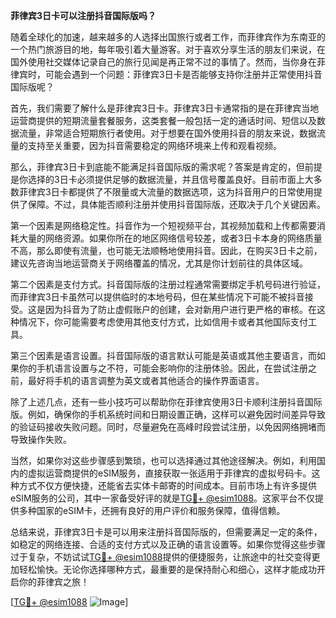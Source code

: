 **菲律宾3日卡可以注册抖音国际版吗？**

随着全球化的加速，越来越多的人选择出国旅行或者工作，而菲律宾作为东南亚的一个热门旅游目的地，每年吸引着大量游客。对于喜欢分享生活的朋友们来说，在国外使用社交媒体记录自己的旅行见闻是再正常不过的事情了。然而，当你身在菲律宾时，可能会遇到一个问题：菲律宾3日卡是否能够支持你注册并正常使用抖音国际版呢？

首先，我们需要了解什么是菲律宾3日卡。菲律宾3日卡通常指的是在菲律宾当地运营商提供的短期流量套餐服务，这类套餐一般包括一定的通话时间、短信以及数据流量，非常适合短期旅行者使用。对于想要在国外使用抖音的朋友来说，数据流量的支持至关重要，因为抖音需要稳定的网络环境来上传和观看视频。

那么，菲律宾3日卡到底能不能满足抖音国际版的需求呢？答案是肯定的，但前提是你选择的3日卡必须提供足够的数据流量，并且信号覆盖良好。目前市面上大多数菲律宾3日卡都提供了不限量或大流量的数据选项，这为抖音用户的日常使用提供了保障。不过，具体能否顺利注册并使用抖音国际版，还取决于几个关键因素。

第一个因素是网络稳定性。抖音作为一个短视频平台，其视频加载和上传都需要消耗大量的网络资源。如果你所在的地区网络信号较差，或者3日卡本身的网络质量不高，那么即使有流量，也可能无法顺畅地使用抖音。因此，在购买3日卡之前，建议先咨询当地运营商关于网络覆盖的情况，尤其是你计划前往的具体区域。

第二个因素是支付方式。抖音国际版的注册过程通常需要绑定手机号码进行验证，而菲律宾3日卡虽然可以提供临时的本地号码，但在某些情况下可能不被抖音接受。这是因为抖音为了防止虚假账户的创建，会对新用户进行更严格的审核。在这种情况下，你可能需要考虑使用其他支付方式，比如信用卡或者其他国际支付工具。

第三个因素是语言设置。抖音国际版的语言默认可能是英语或其他主要语言，而如果你的手机语言设置与之不符，可能会影响你的注册体验。因此，在尝试注册之前，最好将手机的语言调整为英文或者其他适合的操作界面语言。

除了上述几点，还有一些小技巧可以帮助你在菲律宾使用3日卡顺利注册抖音国际版。例如，确保你的手机系统时间和日期设置正确，这样可以避免因时间差异导致的验证码接收失败问题。同时，尽量避免在高峰时段尝试注册，以免因网络拥堵而导致操作失败。

当然，如果你对这些步骤感到繁琐，也可以选择通过其他途径解决。例如，利用国内的虚拟运营商提供的eSIM服务，直接获取一张适用于菲律宾的虚拟号码卡。这种方式不仅方便快捷，还能省去实体卡邮寄的时间成本。目前市场上有许多提供eSIM服务的公司，其中一家备受好评的就是[TG💪+ @esim1088](https://t.me/s/esim1088)。这家平台不仅提供多种国家的eSIM卡，还拥有良好的用户评价和服务保障，值得信赖。

总结来说，菲律宾3日卡是可以用来注册抖音国际版的，但需要满足一定的条件，如稳定的网络连接、合适的支付方式以及正确的语言设置等。如果你觉得这些步骤过于复杂，不妨试试[TG💪+ @esim1088](https://t.me/s/esim1088)提供的便捷服务，让旅途中的社交变得更加轻松愉快。无论你选择哪种方式，最重要的是保持耐心和细心，这样才能成功开启你的菲律宾之旅！

[[TG💪+ @esim1088](https://t.me/s/esim1088) ![Image](https://i.postimg.cc/4NQfJmqS/Snipaste-2025-05-13-00-14-12.png)]